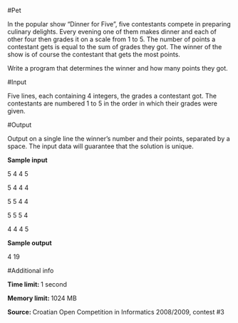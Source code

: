 #Pet

In the popular show “Dinner for Five”, five contestants compete in preparing culinary delights. Every evening one of them makes dinner and each of other four then grades it on a scale from 1 to 5. The number of points a contestant gets is equal to the sum of grades they got. The winner of the show is of course the contestant that gets the most points.

Write a program that determines the winner and how many points they got.

#Input

Five lines, each containing 4 integers, the grades a contestant got. The contestants are numbered 1 to 5 in the order in which their grades were given.

#Output

Output on a single line the winner’s number and their points, separated by a space. The input data will guarantee that the solution is unique.

<b>Sample input</b>

5 4 4 5

5 4 4 4

5 5 4 4

5 5 5 4

4 4 4 5

<b>Sample output</b>

4 19

#Additional info

<b>Time limit: </b> 1 second

<b>Memory limit: </b> 1024 MB

<b>Source: </b> Croatian Open Competition in Informatics 2008/2009, contest \#3
